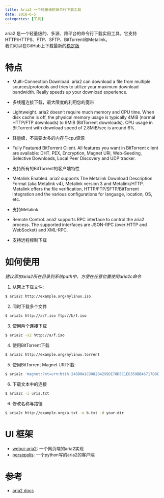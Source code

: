 ```yaml
---
title: Aria2 一个轻量级的命令行下载工具
date: 2018-6-5
categories: [工具]
---
```


aria2 是一个轻量级的、多源、跨平台的命令行下载实用工具。它支持HTTP/HTTPS、FTP、SFTP、BitTorrent和Metalink。       
我们可以在GitHub上下载最新的[稳定版](https://github.com/aria2/aria2/releases)     

<!-- more -->

# 特点
- Multi-Connection Download. aria2 can download a file from multiple sources/protocols and tries to utilize your maximum download bandwidth. Really speeds up your download experience.
- 多线程连接下载，最大限度的利用您的宽带

- Lightweight. aria2 doesn’t require much memory and CPU time. When disk cache is off, the physical memory usage is typically 4MiB (normal HTTP/FTP downloads) to 9MiB (BitTorrent downloads). CPU usage in BitTorrent with download speed of 2.8MiB/sec is around 6%.
- 轻量级，不需要太多的内存与cpu资源

- Fully Featured BitTorrent Client. All features you want in BitTorrent client are available: DHT, PEX, Encryption, Magnet URI, Web-Seeding, Selective Downloads, Local Peer Discovery and UDP tracker.
- 支持所有的BitTorrent的客户端特性

- Metalink Enabled. aria2 supports The Metalink Download Description Format (aka Metalink v4), Metalink version 3 and Metalink/HTTP. Metalink offers the file verification, HTTP/FTP/SFTP/BitTorrent integration and the various configurations for language, location, OS, etc.
- 支持Metalink

- Remote Control. aria2 supports RPC interface to control the aria2 process. The supported interfaces are JSON-RPC (over HTTP and WebSocket) and XML-RPC.
- 支持远程控制下载

# 如何使用

*建议添加aria2所在目录到系统path中，方便在任意位置使用aria2c命令*     

1. 从网上下载文件:
```bash
$ aria2c http://example.org/mylinux.iso
```
2. 同时下载多个文件
```bash
$ aria2c http://a/f.iso ftp://b/f.iso
```
3. 使用两个连接下载
```bash
$ aria2c -x2 http://a/f.iso
```
4. 使用BitTorrent下载
```bash
$ aria2c http://example.org/mylinux.torrent
```
5. 使用BitTorrent Magnet URI下载:
```bash
$ aria2c 'magnet:?xt=urn:btih:248D0A1CD08284299DE78D5C1ED359BB46717D8C'
```
6. 下载文本中的连接
```bash
$ aria2c -i uris.txt
```
6. 修改名称与路径
```bash
$ aria2c http://example.org/a.txt -o b.txt -d your-dir
```

# UI 框架
- [webui-aria2](https://github.com/ziahamza/webui-aria2): 一个网页端的aria2实现
- [persepolis](https://github.com/persepolisdm/persepolis): 一个python写的aria2的客户端

# 参考
- [aria2 docs](https://aria2.github.io/)
